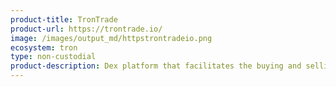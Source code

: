 ```yaml
---
product-title: TronTrade
product-url: https://trontrade.io/
image: /images/output_md/httpstrontradeio.png
ecosystem: tron
type: non-custodial
product-description: Dex platform that facilitates the buying and selling of TRC-based tokens through simple user interface.
---
```

